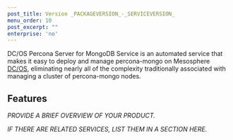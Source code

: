 ```yaml
---
post_title: Version _PACKAGEVERSION_-_SERVICEVERSION_
menu_order: 10
post_excerpt: ""
enterprise: 'no'
---
```


DC/OS Percona Server for MongoDB Service is an automated service that makes it easy to deploy and manage percona-mongo on Mesosphere [DC/OS](https://mesosphere.com/product/), eliminating nearly all of the complexity traditionally associated with managing a cluster of percona-mongo nodes.

## Features

_PROVIDE A BRIEF OVERVIEW OF YOUR PRODUCT._

_IF THERE ARE RELATED SERVICES, LIST THEM IN A SECTION HERE._
